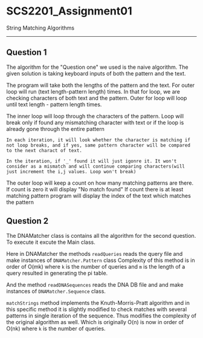 # SCS2201_Assignment01
String Matching Algorithms
****
## Question 1

The algorithm for the "Question one"  we used is the naive algorithm. 
The given solution is taking keyboard inputs of both the pattern and the text.

The program will take both the lengths of the pattern and the text. 
For outer loop will run (text length-pattern length) times. In that for loop, we are checking characters of both text and the pattern. Outer for loop will loop until text length - pattern length times.

<!-- The reason behind that is; assume we have text ABCDABF and pattern AB -->
The inner loop will loop through the characters of the pattern.
    Loop will break only if found any mismatching character with text or if the loop is already gone through the entire pattern

    In each iteration, it will look whether the character is matching if not loop breaks, and if yes, same pattern character will be compared to the next charact of text.

    In the iteration, if '_' found it will just igonre it. It won't consider as a mismatch and will continue comparing characters(will just increment the i,j values. Loop won't break)

The outer loop will keep a count on how many matching patterns are there. 
If count is zero it will display "No match found" 
If count there is at least matching pattern program will display the index of the text which matches the pattern

## Question 2

The DNAMatcher class is contains all the algorithm for the second question.
To execute it excute the Main class.

Here in DNAMatcher the methods `readQueries` reads the query file and make instances of `DNAMatcher.Pattern` class
Complexity of this method is in order of O(mk) where `k` is the number of queries and `m` is 
the length of a query resulted in generating the pi table.

And the method `readDNASequences` reads the DNA DB file and and make instances of `DNAMatcher.Sequence` class.

`matchStrings` method implements the Knuth-Morris-Pratt algorithm and in this specific method it is
slightly modified to check matches with several patterns in single iteration of the sequence.
Thus modifies the complexity of the original algorithm as well. Which is originally O(n) is now in
order of O(nk) where `k` is the number of queries.